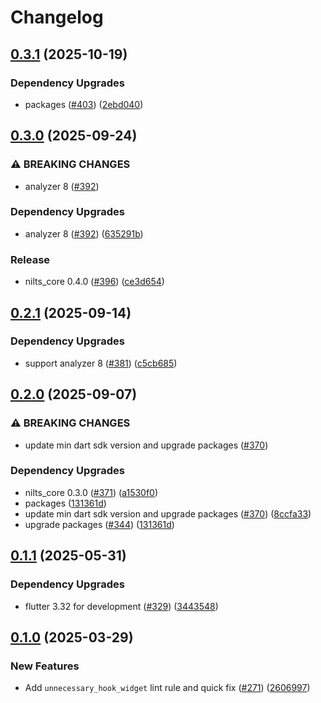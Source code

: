 # Changelog

## [0.3.1](https://github.com/dassssshers/nilts/compare/nilts_flutter_hooks-v0.3.0...nilts_flutter_hooks-v0.3.1) (2025-10-19)


### Dependency Upgrades

* packages ([#403](https://github.com/dassssshers/nilts/issues/403)) ([2ebd040](https://github.com/dassssshers/nilts/commit/2ebd0402cb7be9305e80ee7882d097b888266859))

## [0.3.0](https://github.com/dassssshers/nilts/compare/nilts_flutter_hooks-v0.2.1...nilts_flutter_hooks-v0.3.0) (2025-09-24)


### ⚠ BREAKING CHANGES

* analyzer 8 ([#392](https://github.com/dassssshers/nilts/issues/392))

### Dependency Upgrades

* analyzer 8 ([#392](https://github.com/dassssshers/nilts/issues/392)) ([635291b](https://github.com/dassssshers/nilts/commit/635291b6dea641c15c46cd1c87f886f11b20d409))


### Release

* nilts_core 0.4.0 ([#396](https://github.com/dassssshers/nilts/issues/396)) ([ce3d654](https://github.com/dassssshers/nilts/commit/ce3d6549a6013197f26b6fee9dd17ccbd0cea973))

## [0.2.1](https://github.com/dassssshers/nilts/compare/nilts_flutter_hooks-v0.2.0...nilts_flutter_hooks-v0.2.1) (2025-09-14)


### Dependency Upgrades

* support analyzer 8 ([#381](https://github.com/dassssshers/nilts/issues/381)) ([c5cb685](https://github.com/dassssshers/nilts/commit/c5cb685bd077294ff94c078f3188ce9cbbf833e8))

## [0.2.0](https://github.com/dassssshers/nilts/compare/nilts_flutter_hooks-v0.1.1...nilts_flutter_hooks-v0.2.0) (2025-09-07)


### ⚠ BREAKING CHANGES

* update min dart sdk version and upgrade packages ([#370](https://github.com/dassssshers/nilts/issues/370))

### Dependency Upgrades

* nilts_core 0.3.0 ([#371](https://github.com/dassssshers/nilts/issues/371)) ([a1530f0](https://github.com/dassssshers/nilts/commit/a1530f06ac80868c864f02b78bd907b3d6173586))
* packages ([131361d](https://github.com/dassssshers/nilts/commit/131361d8d9aba2de49aaa4ad17259bbe31c5ef69))
* update min dart sdk version and upgrade packages ([#370](https://github.com/dassssshers/nilts/issues/370)) ([8ccfa33](https://github.com/dassssshers/nilts/commit/8ccfa33e2666b42d1062b8a209af34dc24f6f58b))
* upgrade packages ([#344](https://github.com/dassssshers/nilts/issues/344)) ([131361d](https://github.com/dassssshers/nilts/commit/131361d8d9aba2de49aaa4ad17259bbe31c5ef69))

## [0.1.1](https://github.com/dassssshers/nilts/compare/nilts_flutter_hooks-v0.1.0...nilts_flutter_hooks-v0.1.1) (2025-05-31)


### Dependency Upgrades

* flutter 3.32 for development ([#329](https://github.com/dassssshers/nilts/issues/329)) ([3443548](https://github.com/dassssshers/nilts/commit/3443548c90a44da93d4f03477faaa41bce88c257))

## [0.1.0](https://github.com/dassssshers/nilts/releases/tag/nilts_flutter_hooks-v0.1.0) (2025-03-29)


### New Features

* Add `unnecessary_hook_widget` lint rule and quick fix ([#271](https://github.com/dassssshers/nilts/issues/271)) ([2606997](https://github.com/dassssshers/nilts/commit/26069975d4eac3fe4137e08ee03a4b4531877117))

